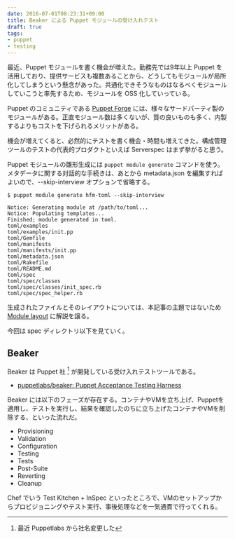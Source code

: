 ```yaml
---
date: 2016-07-01T08:23:31+09:00
title: Beaker による Puppet モジュールの受け入れテスト
draft: true
tags:
- puppet
- testing
---
```

最近、Puppet モジュールを書く機会が増えた。勤務先では9年以上 Puppet を活用しており、提供サービスも複数あることから、どうしてもモジュールが局所化してしまうという懸念があった。共通化できそうなものはなるべくモジュールしていこうと率先するため、モジュールを OSS 化していっている。

Puppet のコミュニティである [Puppet Forge](https://forge.puppet.com/) には、様々なサードパーティ製のモジュールがある。正直モジュール数は多くないが、質の良いものも多く、内製するよりもコストを下げられるメリットがある。

機会が増えてくると、必然的にテストを書く機会・時間も増えてきた。構成管理ツールのテストの代表的プロダクトといえば Serverspec はまず挙がると思う。

Puppet モジュールの雛形生成には `puppet module generate` コマンドを使う。メタデータに関する対話的な手続きは、あとから metadata.json を編集すればよいので、--skip-interview オプションで省略する。

```console
$ puppet module generate hfm-toml --skip-interview

Notice: Generating module at /path/to/toml...
Notice: Populating templates...
Finished; module generated in toml.
toml/examples
toml/examples/init.pp
toml/Gemfile
toml/manifests
toml/manifests/init.pp
toml/metadata.json
toml/Rakefile
toml/README.md
toml/spec
toml/spec/classes
toml/spec/classes/init_spec.rb
toml/spec/spec_helper.rb
```

生成されたファイルとそのレイアウトについては、本記事の主題ではないため [Module layout](https://docs.puppet.com/puppet/latest/reference/modules_fundamentals.html#module-layout) に解説を譲る。

今回は spec ディレクトリ以下を見ていく。

Beaker
---

Beaker は Puppet 社 [^2] が開発している受け入れテストツールである。

- [puppetlabs/beaker: Puppet Acceptance Testing Harness](https://github.com/puppetlabs/beaker)

Beaker には以下のフェーズが存在する。コンテナやVMを立ち上げ、Puppetを適用し、テストを実行し、結果を確認したのちに立ち上げたコンテナやVMを削除する、といった流れだ。

* Provisioning
* Validation
* Configuration
* Testing
* Tests
* Post-Suite
* Reverting
* Cleanup


Chef でいう Test Kitchen + InSpec といったところで、VMのセットアップからプロビジョニングやテスト実行、事後処理などを一気通貫で行ってくれる。

[^2]: 最近 Puppetlabs から社名変更した
